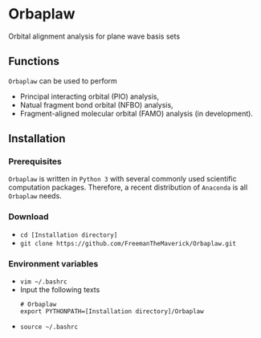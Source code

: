 # Orbaplaw
Orbital alignment analysis for plane wave basis sets

## Functions
`Orbaplaw` can be used to perform
+ Principal interacting orbital (PIO) analysis,
+ Natual fragment bond orbital (NFBO) analysis,
+ Fragment-aligned molecular orbital (FAMO) analysis (in development).

## Installation
### Prerequisites
`Orbaplaw` is written in `Python 3` with several commonly used scientific computation packages.
Therefore, a recent distribution of `Anaconda` is all `Orbaplaw` needs.
### Download
+ `cd [Installation directory]`
+ `git clone https://github.com/FreemanTheMaverick/Orbaplaw.git`
### Environment variables
+ `vim ~/.bashrc`
+ Input the following texts
  ```
  # Orbaplaw
  export PYTHONPATH=[Installation directory]/Orbaplaw
  ```
+ `source ~/.bashrc`
  
